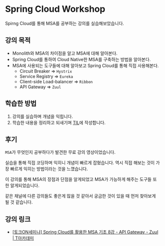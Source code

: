 # Spring Cloud Workshop

Spirng Cloud를 통해 MSA를 공부하는 강의를 실습해보았습니다.

## 강의 목적
- Monolith와 MSA의 차이점을 알고 MSA에 대해 알아본다.
- Spring Cloud를 통하여 Cloud Native한 MSA를 구축하는 방법을 알아본다.
- MSA에 사용되는 도구들에 대해 알아보고 Spring Cloud를 통해 직접 사용해본다.
  - Circuit Breaker => `Hystrix`
  - Service Registry => `Eureka`
  - Client-side Load-balancer => `Ribbon`
  - API Gateway => `Zuul` 

## 학습한 방법
1. 강의를 실습하며 개념을 익힙니다.
2. 학습한 내용을 정리하고 되새기며 [TIL](https://github.com/BrandPark/TIL)에 작성합니다.

## 후기

`MSA`가 무엇인지 공부하다가 발견한 무료 강의 영상이었습니다.

실습을 통해 직접 코딩하며 익히니 개념이 빠르게 잡혔습니다. 역시 직접 해보는 것이 가장 빠르게 익히는 방법이라는 것을 느꼈습니다.

이 강의를 통해 MSA의 장점과 단점을 알게되었고 MSA가 가능하게 해주는 도구들 또한 알게되었습니다. 

같은 채널에 다른 강의들도 좋은게 많을 것 같아서 궁금한 것이 있을 때 먼저 찾아보게 될 것 같습니다. 

## 강의 링크
- [[토크ON세미나] Spring Cloud를 활용한 MSA 기초 8강 - API Gateway - Zuul | T아카데미](https://www.youtube.com/watch?v=6g1wH97BiuQ&ab_channel=SKplanetTacademy)
